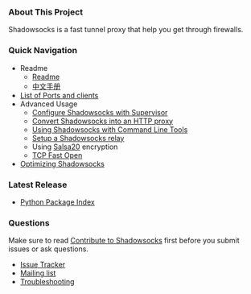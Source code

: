 ### About This Project

Shadowsocks is a fast tunnel proxy that help you get through firewalls.

### Quick Navigation

- Readme
    * [Readme]
    * [中文手册][Chinese Readme]
- [List of Ports and clients](https://github.com/clowwindy/shadowsocks/wiki/Ports-and-Clients)
- Advanced Usage
    * [Configure Shadowsocks with Supervisor](https://github.com/clowwindy/shadowsocks/wiki/Configure-Shadowsocks-with-Supervisor)
    * [Convert Shadowsocks into an HTTP proxy](https://github.com/clowwindy/shadowsocks/wiki/Convert-Shadowsocks-into-an-HTTP-proxy)
    * [Using Shadowsocks with Command Line Tools](https://github.com/clowwindy/shadowsocks/wiki/Using-Shadowsocks-with-Command-Line-Tools)
    * [Setup a Shadowsocks relay](https://github.com/clowwindy/shadowsocks/wiki/Setup-a-Shadowsocks-relay)
    * Using [Salsa20](https://github.com/clowwindy/shadowsocks/wiki/Salsa20) encryption
    * [TCP Fast Open](https://github.com/clowwindy/shadowsocks/wiki/TCP-Fast-Open)
- [Optimizing Shadowsocks](https://github.com/clowwindy/shadowsocks/wiki/Optimizing-Shadowsocks)

### Latest Release

- [Python Package Index](https://pypi.python.org/pypi/shadowsocks)

### Questions

Make sure to read [Contribute to Shadowsocks](https://github.com/clowwindy/shadowsocks/blob/master/CONTRIBUTING.md) first before you submit issues or ask questions.

- [Issue Tracker]
- [Mailing list]
- [Troubleshooting]


[Build Status]:     https://img.shields.io/travis/clowwindy/shadowsocks/master.svg?style=flat
[Chinese Readme]:   https://github.com/clowwindy/shadowsocks/wiki/Shadowsocks-%E4%BD%BF%E7%94%A8%E8%AF%B4%E6%98%8E
[Issue Tracker]:    https://github.com/clowwindy/shadowsocks/issues?state=open
[Mailing list]:     http://groups.google.com/group/shadowsocks
[PyPI]:             https://pypi.python.org/pypi/shadowsocks
[PyPI version]:     https://img.shields.io/pypi/v/shadowsocks.svg?style=flat
[Readme]:           https://github.com/clowwindy/shadowsocks/blob/master/README.md
[Supervisor]:       https://github.com/clowwindy/shadowsocks/wiki/Configure-Shadowsocks-with-Supervisor
[TCP_FASTOPEN]:     https://github.com/clowwindy/shadowsocks/wiki/TCP-Fast-Open
[Travis CI]:        https://travis-ci.org/clowwindy/shadowsocks
[Troubleshooting]:  https://github.com/clowwindy/shadowsocks/wiki/Troubleshooting
[SwitchySharp]:     https://chrome.google.com/webstore/detail/proxy-switchysharp/dpplabbmogkhghncfbfdeeokoefdjegm